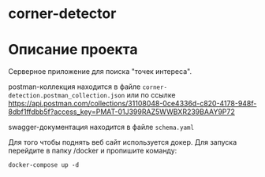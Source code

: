 # corner-detector
# Описание проекта

Серверное приложение для поиска "точек интереса".


postman-коллекция находится в файле `corner-detection.postman_collection.json` или по ссылке https://api.postman.com/collections/31108048-0ce4336d-c820-4178-948f-8dbf1ffdbb5f?access_key=PMAT-01J399RAZ5WWBXR239BAAY9P72

swagger-документация находится в файле `schema.yaml`

Для того чтобы поднять веб сайт используется докер. Для запуска перейдите в папку /docker и пропишите команду:

```
docker-compose up -d
```

